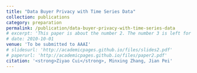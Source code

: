 ```yaml
---
title: "Data Buyer Privacy with Time Series Data"
collection: publications
category: preparation
permalink: /publication/data-buyer-privacy-with-time-series-data
# excerpt: 'This paper is about the number 2. The number 3 is left for future work.'
# date: 2010-10-01
venue: 'To be submitted to AAAI'
# slidesurl: 'http://academicpages.github.io/files/slides2.pdf'
# paperurl: 'http://academicpages.github.io/files/paper2.pdf'
citation: '<strong>Ziyao Cui</strong>, Minxing Zhang, Jian Pei'
---
```

